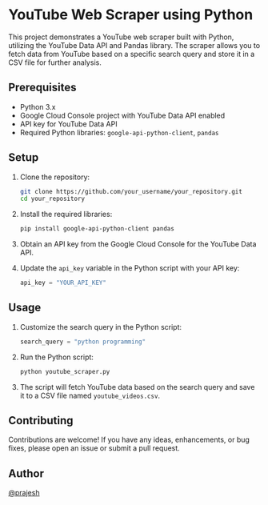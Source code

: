 # YouTube Web Scraper using Python

This project demonstrates a YouTube web scraper built with Python, utilizing the YouTube Data API and Pandas library. The scraper allows you to fetch data from YouTube based on a specific search query and store it in a CSV file for further analysis.

## Prerequisites

- Python 3.x
- Google Cloud Console project with YouTube Data API enabled
- API key for YouTube Data API
- Required Python libraries: `google-api-python-client`, `pandas`

## Setup

1. Clone the repository:

   ```bash
   git clone https://github.com/your_username/your_repository.git
   cd your_repository
   ```

2. Install the required libraries:

   ```bash
   pip install google-api-python-client pandas
   ```

3. Obtain an API key from the Google Cloud Console for the YouTube Data API.

4. Update the `api_key` variable in the Python script with your API key:

   ```python
   api_key = "YOUR_API_KEY"
   ```

## Usage

1. Customize the search query in the Python script:

   ```python
   search_query = "python programming"
   ```

2. Run the Python script:

   ```bash
   python youtube_scraper.py
   ```

3. The script will fetch YouTube data based on the search query and save it to a CSV file named `youtube_videos.csv`.

## Contributing

Contributions are welcome! If you have any ideas, enhancements, or bug fixes, please open an issue or submit a pull request.

## Author

[@prajesh](https://bit.ly/prajesheleven)
